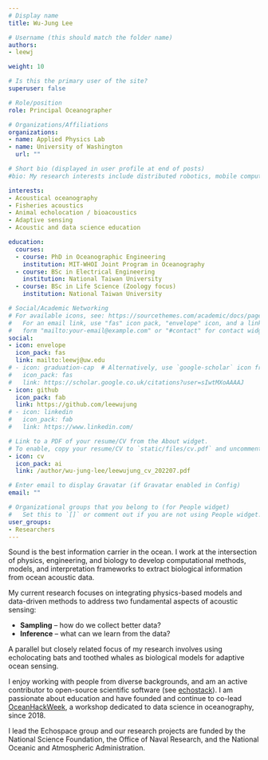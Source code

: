 ```yaml
---
# Display name
title: Wu-Jung Lee

# Username (this should match the folder name)
authors:
- leewj

weight: 10

# Is this the primary user of the site?
superuser: false

# Role/position
role: Principal Oceanographer

# Organizations/Affiliations
organizations:
- name: Applied Physics Lab
- name: University of Washington
  url: ""

# Short bio (displayed in user profile at end of posts)
#bio: My research interests include distributed robotics, mobile computing and programmable matter.

interests:
- Acoustical oceanography
- Fisheries acoustics
- Animal echolocation / bioacoustics
- Adaptive sensing
- Acoustic and data science education

education:
  courses:
  - course: PhD in Oceanographic Engineering
    institution: MIT-WHOI Joint Program in Oceanography
  - course: BSc in Electrical Engineering
    institution: National Taiwan University
  - course: BSc in Life Science (Zoology focus)
    institution: National Taiwan University

# Social/Academic Networking
# For available icons, see: https://sourcethemes.com/academic/docs/page-builder/#icons
#   For an email link, use "fas" icon pack, "envelope" icon, and a link in the
#   form "mailto:your-email@example.com" or "#contact" for contact widget.
social:
- icon: envelope
  icon_pack: fas
  link: mailto:leewj@uw.edu
# - icon: graduation-cap  # Alternatively, use `google-scholar` icon from `ai` icon pack
#   icon_pack: fas
#   link: https://scholar.google.co.uk/citations?user=sIwtMXoAAAAJ
- icon: github
  icon_pack: fab
  link: https://github.com/leewujung
# - icon: linkedin
#   icon_pack: fab
#   link: https://www.linkedin.com/

# Link to a PDF of your resume/CV from the About widget.
# To enable, copy your resume/CV to `static/files/cv.pdf` and uncomment the lines below.
- icon: cv
  icon_pack: ai
  link: /author/wu-jung-lee/leewujung_cv_202207.pdf

# Enter email to display Gravatar (if Gravatar enabled in Config)
email: ""

# Organizational groups that you belong to (for People widget)
#   Set this to `[]` or comment out if you are not using People widget.
user_groups:
- Researchers
---
```


Sound is the best information carrier in the ocean. I work at the intersection of physics, engineering, and biology to develop computational methods, models, and interpretation frameworks to extract biological information from ocean acoustic data. 

My current research focuses on integrating physics-based models and data-driven methods to address two fundamental aspects of acoustic sensing:

* **Sampling** – how do we collect better data?
* **Inference** – what can we learn from the data?

A parallel but closely related focus of my research involves using echolocating bats and toothed whales as biological models for adaptive ocean sensing.

I enjoy working with people from diverse backgrounds, and am an active contributor to open-source scientific software (see [echostack](https://proceedings.scipy.org/articles/WXRH8633)). I am passionate about education and have founded and continue to co-lead [OceanHackWeek](https://oceanhackweek.github.io/), a workshop dedicated to data science in oceanography, since 2018.

I lead the Echospace group and our research projects are funded by the National Science Foundation, the Office of Naval Research, and the National Oceanic and Atmospheric Administration.
